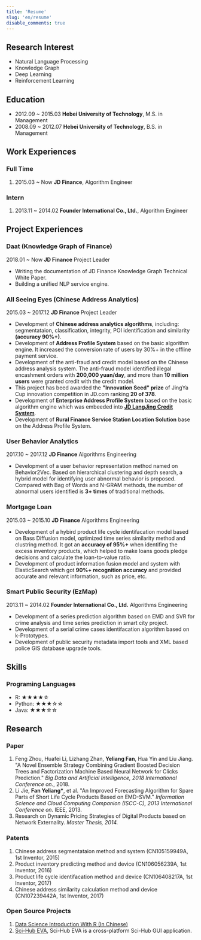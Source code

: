 ```yaml
---
title: 'Resume'
slug: 'en/resume'
disable_comments: true
---
```


<p><!-- disable capitalize the first letter --></p>

## Research Interest

- Natural Language Processing
- Knowledge Graph
- Deep Learning
- Reinforcement Learning

## Education

- 2012.09 ~ 2015.03 **Hebei University of Technology**, M.S. in Management
- 2008.09 ~ 2012.07 **Hebei University of Technology**, B.S. in Management

## Work Experiences

### Full Time

1. 2015.03 ~ Now **JD Finance**, Algorithm Engineer

### Intern

1. 2013.11 ~ 2014.02 **Founder International Co., Ltd.**, Algorithm Engineer

## Project Experiences

### Daat (Knowledge Graph of Finance)

2018.01 ~ Now **JD Finance** Project Leader

- Writing the documentation of JD Finance Knowledge Graph Technical White Paper.
- Building a unified NLP service engine.

### All Seeing Eyes (Chinese Address Analytics)

2015.03 ~ 2017.12 **JD Finance** Project Leader

- Development of **Chinese address analytics algorithms**, including: segmentataion, classification, integrity, POI identification and similarity **(accuracy 90%+)**.
- Development of **Address Profile System** based on the basic algorithm engine. It increased the conversion rate of users by 30%+ in the offline payment service.
- Development of the anti-fraud and credit model based on the Chinese address analysis system. The anti-fraud model identified illegal encashment orders with **200,000 yuan/day**, and more than **10 million users** were granted credit with the credit model.
- This project has beed awarded the **"Innovation Seed" prize** of JingYa Cup innovation competition in JD.com ranking **20 of 378**.
- Development of **Enterprise Address Profile System** based on the basic algorithm engine which was embeeded into [**JD LangJing Credit System**](https://icredit.jd.com/).
- Development of **Rural Finance Service Station Location Solution** base on the Address Profile System.

### User Behavior Analytics

2017.10 ~ 2017.12 **JD Finance** Algorithms Engineering

- Development of a user behavior representation method named on Behavior2Vec. Based on hierarchical clustering and depth search, a hybrid model for identifying user abnormal behavior is proposed. Compared with Bag of Words and N-GRAM methods, the number of abnormal users identified is **3+ times** of traditional methods.

### Mortgage Loan

2015.03 ~ 2015.10 **JD Finance** Algorithms Engineering

- Development of a hybird product life cycle identifacation model based on Bass Diffusion model, optimized time series similarity method and clustring method. It got an **accuracy of 95%+** when identifing the excess inventory products, which helped to make loans goods pledge decisions and calculate the loan-to-value ratio.
- Development of product information fusion model and system with ElasticSearch which got **90%+ recognition accuracy** and provided accurate and relevant information, such as price, etc.

### Smart Public Security (EzMap)

2013.11 ~ 2014.02 **Founder International Co., Ltd.** Algorithms Engineering

- Development of a series prediction algorithm based on EMD and SVR for crime analysis and time series prediction in smart city project.
- Development of a serial crime cases identifacation algorithm based on k-Prototypes.
- Development of public security metadata import tools and XML based police GIS database upgrade tools.

## Skills

### Programing Languages

- R: ★★★★☆
- Python: ★★★☆☆
- Java: ★★★☆☆

## Research

### Paper

1. Feng Zhou, Huafei Li, Lizhang Zhan, **Yeliang Fan**, Hua Yin and Liu Jiang. "A Novel Ensemble Strategy Combining Gradient Boosted Decision Trees and Factorization Machine Based Neural Network for Clicks Prediction." _Big Data and Artificial Intelligence, 2018 International Conference on._, 2018.
2. Li Jie, **Fan Yeliang\***, et al. "An Improved Forecasting Algorithm for Spare Parts of Short Life Cycle Products Based on EMD-SVM." _Information Science and Cloud Computing Companion (ISCC-C), 2013 International Conference on._ IEEE, 2013.
3. Research on Dynamic Pricing Strategies of Digital Products based on Network Externality. _Master Thesis, 2014._

### Patents

1. Chinese address segmentataion method and system (CN105159949A, 1st Inventor, 2015)
2. Product inventory predicting method and device (CN106056239A, 1st Inventor, 2016)
3. Product life cycle identifacation method and device (CN106408217A, 1st Inventor, 2017)
4. Chinese address similarity calculation method and device (CN107239442A, 1st Inventor, 2017)

### Open Source Projects

1. [Data Science Introduction With R (In Chinese)](https://github.com/leovan/data-science-introduction-with-r)
2. [Sci-Hub EVA](https://github.com/leovan/SciHubEVA), Sci-Hub EVA is a cross-platform Sci-Hub GUI application.
